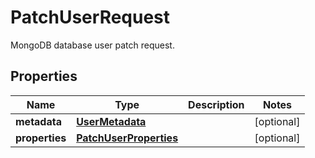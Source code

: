 # PatchUserRequest

MongoDB database user patch request.
## Properties
| Name | Type | Description | Notes |
| ------------ | ------------- | ------------- | ------------- |
| **metadata** | [**UserMetadata**](UserMetadata.md) |  | [optional]  |
| **properties** | [**PatchUserProperties**](PatchUserProperties.md) |  | [optional]  |


